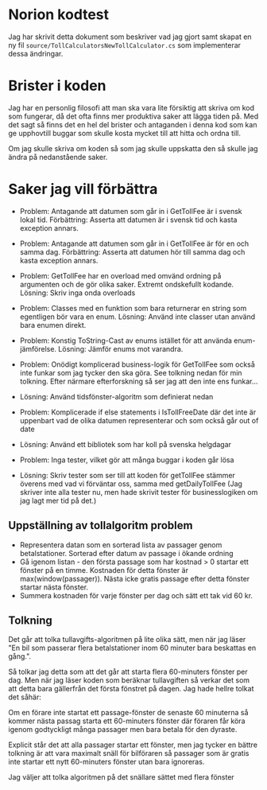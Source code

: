 # Norion kodtest
Jag har skrivit detta dokument som beskriver vad jag gjort samt skapat en ny fil
`source/TollCalculatorsNewTollCalculator.cs` som implementerar dessa ändringar.

# Brister i koden
Jag har en personlig filosofi att man ska vara lite försiktig att skriva om kod som fungerar, då det ofta finns mer produktiva saker att lägga tiden på.
Med det sagt så finns det en hel del brister och antaganden i denna kod som kan ge upphovtill buggar som skulle kosta mycket till att hitta och ordna till.

Om jag skulle skriva om koden så som jag skulle uppskatta den så skulle jag ändra på nedanstående saker.

# Saker jag vill förbättra

- Problem: Antagande att datumen som går in i GetTollFee är i svensk lokal tid.
  Förbättring: Asserta att datumen är i svensk tid och kasta exception annars.

- Problem: Antagande att datumen som går in i GetTollFee är för en och samma dag.
  Förbättring: Asserta att datumen hör till samma dag och kasta exception annars.

- Problem: GetTollFee har en overload med omvänd ordning på argumenten och de gör olika saker. Extremt ondskefullt kodande.
  Lösning: Skriv inga onda overloads

- Problem: Classes med en funktion som bara returnerar en string som egentligen bör vara en enum.
  Lösning: Använd inte classer utan använd bara enumen direkt.

- Problem: Konstig ToString-Cast av enums istället för att använda enum-jämförelse.
  Lösning: Jämför enums mot varandra.

- Problem: Onödigt komplicerad business-logik för GetTollFee som också inte funkar som jag tycker den ska göra. See tolkning nedan för min tolkning. Efter närmare efterforskning så ser jag att den inte ens funkar...
- Lösning: Använd tidsfönster-algoritm som definierat nedan

- Problem: Komplicerade if else statements i IsTollFreeDate där det inte är uppenbart vad de olika datumen representerar och som också går out of date
- Lösning: Använd ett bibliotek som har koll på svenska helgdagar

- Problem: Inga tester, vilket gör att många buggar i koden går lösa
- Lösning: Skriv tester som ser till att koden för getTollFee stämmer överens med vad vi förväntar oss, samma med getDailyTollFee
  (Jag skriver inte alla tester nu, men hade skrivit tester för businesslogiken om jag lagt mer tid på det.)


## Uppställning av tollalgoritm problem
- Representera datan som en sorterad lista av passager genom betalstationer.
  Sorterad efter datum av passage i ökande ordning
- Gå igenom listan - den första passage som har kostnad > 0 startar ett fönster på en timme. Kostnaden för detta fönster är max(window(passager)).
 Nästa icke gratis passage efter detta fönster startar nästa fönster.
- Summera kostnaden för varje fönster per dag och sätt ett tak vid 60 kr.


## Tolkning
Det går att tolka tullavgifts-algoritmen på lite olika sätt, men när jag läser
"En bil som passerar flera betalstationer inom 60 minuter bara beskattas en gång.". 

Så tolkar jag detta som att det går att starta flera 60-minuters fönster per dag.
Men när jag läser koden som beräknar tullavgiften så verkar det som att detta bara gällerfrån det första fönstret på dagen. Jag hade hellre tolkat det såhär:

Om en förare inte startat ett passage-fönster de senaste 60 minuterna så kommer nästa passag starta ett 60-minuters fönster där föraren får köra igenom godtyckligt många passager men bara betala för den dyraste.

Explicit står det att alla passager startar ett fönster, men jag tycker en bättre tolkning är att vara maximalt snäll för bilföraren så passager som är gratis inte startar ett nytt 60-minuters fönster utan bara ignoreras.

Jag väljer att tolka algoritmen på det snällare sättet med flera fönster
